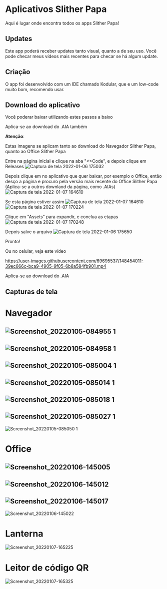 # Aplicativos Slither Papa

Aqui é lugar onde encontra todos os apps Slither Papa!

## Updates
Este app poderá receber updates tanto visual, quanto a de seu uso. Você pode checar meus vídeos mais recentes para checar se há algum update.

## Criação
O app foi desenvolvido com um IDE chamado Kodular, que e um low-code muito bom, recomendo usar.

## Download do aplicativo
Você poderar baixar utilizando estes passos a baixo

Aplica-se ao download do .AIA também

**Atenção**:

Estas imagens se aplicam tanto ao download do Navegador Slither Papa, quanto ao Office Slither Papa

Entre na página inicial e clique na aba "<>Code", e depois clique em Releases
![Captura de tela 2022-01-06 175032](https://user-images.githubusercontent.com/69695537/148452371-d55bb17b-2c94-4124-be06-988eea2166d6.png)

Depois clique em no aplicativo que quer baixar, por exemplo o Office, então desço a página e procuro pela versão mais recente do Office Slither Papa (Aplica-se a outros downlaod da página, como .AIAs)
![Captura de tela 2022-01-07 164610](https://user-images.githubusercontent.com/69695537/148600163-71f2b4ad-bf1e-4b28-9806-4c89c1c3088f.png)

Se esta página estiver assim
![Captura de tela 2022-01-07 164610](https://user-images.githubusercontent.com/69695537/148600866-e4e09c0a-0d37-4fd1-aa4f-c63e56d714cf.png)
![Captura de tela 2022-01-07 170224](https://user-images.githubusercontent.com/69695537/148600844-6f349ea2-daef-4c98-93cd-c39bc9e7c732.png)


Clique em "Assets" para expandir, e conclua as etapas
![Captura de tela 2022-01-07 170248](https://user-images.githubusercontent.com/69695537/148600849-765a623f-bb2c-4175-a544-681552209a46.png)

Depois salve o arquivo
![Captura de tela 2022-01-06 175650](https://user-images.githubusercontent.com/69695537/148452626-38f6d7c3-1263-4379-96b0-efc69ab01e5a.png)

Pronto!

Ou no celular, veja este vídeo

https://user-images.githubusercontent.com/69695537/148454011-39ec666c-bca9-4905-9f05-6b8a584fb901.mp4

Aplica-se ao download do .AIA

## Capturas de tela

# Navegador
![Screenshot_20220105-084955 1](https://user-images.githubusercontent.com/69695537/148215944-a63fedb7-093a-4893-9c48-ec14191cfe3b.jpg)
---
![Screenshot_20220105-084958 1](https://user-images.githubusercontent.com/69695537/148216053-b64a08b0-b80b-4140-b540-02e2ce9e4af8.jpg)
---
![Screenshot_20220105-085004 1](https://user-images.githubusercontent.com/69695537/148216101-9d846bdb-18d2-4663-ab3a-375920ae42e2.jpg)
---
![Screenshot_20220105-085014 1](https://user-images.githubusercontent.com/69695537/148216180-a5d72562-c5e9-4195-8f05-0b03aca9aa04.jpg)
---
![Screenshot_20220105-085018 1](https://user-images.githubusercontent.com/69695537/148216229-fe3547c5-3869-413d-bbd8-acda39a87507.jpg)
---
![Screenshot_20220105-085027 1](https://user-images.githubusercontent.com/69695537/148216252-666439e6-49be-4c1b-a152-3de603dfd52c.jpg)
---
![Screenshot_20220105-085050 1](https://user-images.githubusercontent.com/69695537/148216275-f8b54f66-eb0a-4897-882c-f329e6b90249.jpg)

# Office
![Screenshot_20220106-145005](https://user-images.githubusercontent.com/69695537/148599160-ab9f8a4d-daf2-481a-8180-4b8f1ae21e27.jpg)
---
![Screenshot_20220106-145012](https://user-images.githubusercontent.com/69695537/148599173-8100b183-eccd-4e2b-992d-76407d070cd1.jpg)
---
![Screenshot_20220106-145017](https://user-images.githubusercontent.com/69695537/148599187-1f8aaee4-19a1-447a-9d96-dbc051ced393.jpg)
---
![Screenshot_20220106-145022](https://user-images.githubusercontent.com/69695537/148599205-69adfaab-ece2-41cd-9716-7a24f8c3cfd3.jpg)

# Lanterna
![Screenshot_20220107-165225](https://user-images.githubusercontent.com/69695537/148599726-16675a11-e57f-4858-857b-47e8159a37cb.jpg)

# Leitor de código QR
![Screenshot_20220107-165325](https://user-images.githubusercontent.com/69695537/148599786-e0e03860-437e-4c3e-9c82-92368b1f33bc.jpg)

